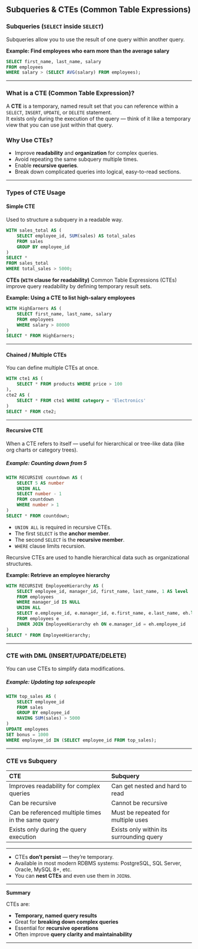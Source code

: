 ## **Subqueries & CTEs (Common Table Expressions)**

### **Subqueries (`SELECT` inside `SELECT`)**
Subqueries allow you to use the result of one query within another query.

**Example: Find employees who earn more than the average salary**
```sql
SELECT first_name, last_name, salary
FROM employees
WHERE salary > (SELECT AVG(salary) FROM employees);
```

---

### What is a CTE (Common Table Expression)?

A **CTE** is a temporary, named result set that you can reference within a `SELECT`, `INSERT`, `UPDATE`, or `DELETE` statement.  
It exists only during the execution of the query — think of it like a temporary view that you can use just within that query.

### Why Use CTEs?
- Improve **readability** and **organization** for complex queries.
- Avoid repeating the same subquery multiple times.
- Enable **recursive queries**.
- Break down complicated queries into logical, easy-to-read sections.

---

### Types of CTE Usage

#### **Simple CTE**
Used to structure a subquery in a readable way.

```sql
WITH sales_total AS (
    SELECT employee_id, SUM(sales) AS total_sales
    FROM sales
    GROUP BY employee_id
)
SELECT *
FROM sales_total
WHERE total_sales > 5000;
```

**CTEs (`WITH` clause for readability)**
Common Table Expressions (CTEs) improve query readability by defining temporary result sets.

**Example: Using a CTE to list high-salary employees**
```sql
WITH HighEarners AS (
    SELECT first_name, last_name, salary
    FROM employees
    WHERE salary > 80000
)
SELECT * FROM HighEarners;
```

---

#### **Chained / Multiple CTEs**
You can define multiple CTEs at once.

```sql
WITH cte1 AS (
    SELECT * FROM products WHERE price > 100
),
cte2 AS (
    SELECT * FROM cte1 WHERE category = 'Electronics'
)
SELECT * FROM cte2;
```

---

#### **Recursive CTE**
When a CTE refers to itself — useful for hierarchical or tree-like data (like org charts or category trees).

##### Example: Counting down from 5

```sql
WITH RECURSIVE countdown AS (
    SELECT 5 AS number
    UNION ALL
    SELECT number - 1
    FROM countdown
    WHERE number > 1
)
SELECT * FROM countdown;
```

- `UNION ALL` is required in recursive CTEs.
- The first `SELECT` is the **anchor member**.
- The second `SELECT` is the **recursive member**.
- `WHERE` clause limits recursion.

Recursive CTEs are used to handle hierarchical data such as organizational structures.

**Example: Retrieve an employee hierarchy**
```sql
WITH RECURSIVE EmployeeHierarchy AS (
    SELECT employee_id, manager_id, first_name, last_name, 1 AS level
    FROM employees
    WHERE manager_id IS NULL
    UNION ALL
    SELECT e.employee_id, e.manager_id, e.first_name, e.last_name, eh.level + 1
    FROM employees e
    INNER JOIN EmployeeHierarchy eh ON e.manager_id = eh.employee_id
)
SELECT * FROM EmployeeHierarchy;
```

---

### **CTE with DML (INSERT/UPDATE/DELETE)**
You can use CTEs to simplify data modifications.

##### Example: Updating top salespeople

```sql
WITH top_sales AS (
    SELECT employee_id
    FROM sales
    GROUP BY employee_id
    HAVING SUM(sales) > 5000
)
UPDATE employees
SET bonus = 1000
WHERE employee_id IN (SELECT employee_id FROM top_sales);
```

---

### CTE vs Subquery

| CTE                            | Subquery                        |
|:--------------------------------|:--------------------------------|
| Improves readability for complex queries | Can get nested and hard to read |
| Can be recursive               | Cannot be recursive             |
| Can be referenced multiple times in the same query | Must be repeated for multiple uses |
| Exists only during the query execution | Exists only within its surrounding query |

---

- CTEs **don’t persist** — they’re temporary.
- Available in most modern RDBMS systems: PostgreSQL, SQL Server, Oracle, MySQL 8+, etc.
- You can **nest CTEs** and even use them in `JOIN`s.

---

**Summary**

CTEs are:

- **Temporary, named query results**
- Great for **breaking down complex queries**
- Essential for **recursive operations**
- Often improve **query clarity and maintainability**

---
